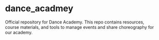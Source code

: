 # dance_acadmey
Official repository for Dance Academy. This repo contains resources, course materials, and tools to manage events and share choreography for our academy.
